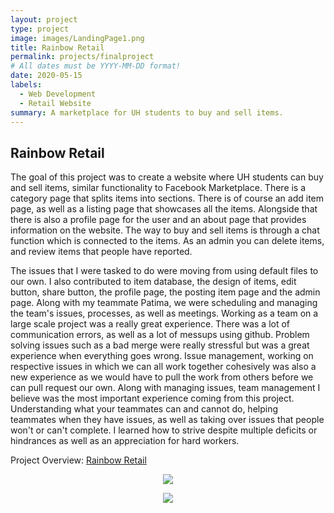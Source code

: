 ```yaml
---
layout: project
type: project
image: images/LandingPage1.png
title: Rainbow Retail
permalink: projects/finalproject
# All dates must be YYYY-MM-DD format!
date: 2020-05-15
labels:
  - Web Development
  - Retail Website
summary: A marketplace for UH students to buy and sell items.
---
```


## Rainbow Retail
The goal of this project was to create a website where UH students can buy and sell items, similar functionality to 
Facebook Marketplace. There is a category page that splits items into sections. There is of course an add item page, as
well as a listing page that showcases all the items. Alongside that there is also a profile page for the user and an about
page that provides information on the website. The way to buy and sell items is through a chat function which is connected
to the items. As an admin you can delete items, and review items that people have reported.

The issues that I were tasked to do were moving from using default files to our own. I also contributed to item database,
the design of items, edit button, share button, the profile page, the posting item page and the admin page. Along with 
my teammate Patima, 
we were scheduling and managing the team's issues, processes, as well as meetings. Working as a team on a large scale 
project was a really great experience. There was a lot of communication errors, as well as a lot of messups using github.
Problem solving issues such as a bad merge were really stressful but was a great experience when everything goes wrong. 
Issue management, working on respective issues in which we can all work together cohesively was also a new experience as
we would have to pull the work from others before we can pull request our own. Along with managing issues, team management
I believe was the most important experience coming from this project. Understanding what your teammates can and cannot do,
helping teammates when they have issues, as well as taking over issues that people won't or can't complete. I learned
how to strive despite multiple deficits or hindrances as well as an appreciation for hard workers.
 
Project Overview: <a href="https://renigmaflea.github.io/"><i class="="></i>Rainbow Retail</a>

<p align="center"><img class="ui image" src="{{ site.baseurl }}/images/listitembutton.PNG"></p>

<p align="center"><img class="ui image" src="{{ site.baseurl }}/images/profilebutton.PNG"></p>


